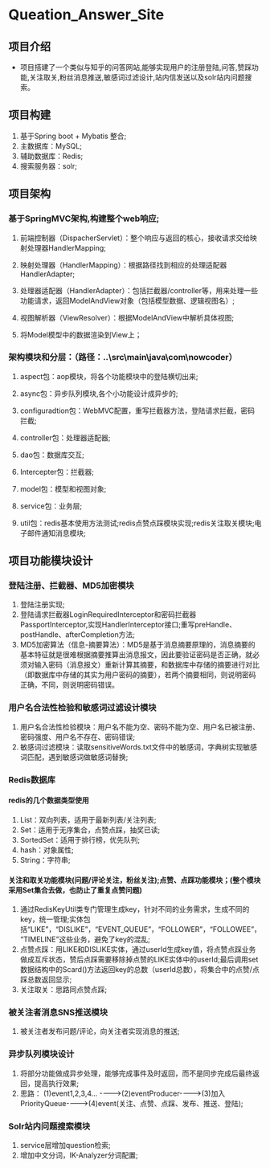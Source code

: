 # Queation_Answer_Site


## 项目介绍
* 项目搭建了一个类似与知乎的问答网站,能够实现用户的注册登陆,问答,赞踩功能,关注取关,粉丝消息推送,敏感词过滤设计,站内信发送以及solr站内问题搜索。


## 项目构建
1.  基于Spring boot + Mybatis 整合;
2.  主数据库：MySQL;
3.  辅助数据库：Redis;
4.  搜索服务器：solr;


## 项目架构

### 基于SpringMVC架构,构建整个web响应;

1.  前端控制器（DispacherServlet）：整个响应与返回的核心，接收请求交给映射处理器HandlerMapping;

2.  映射处理器（HandlerMapping）：根据路径找到相应的处理适配器HandlerAdapter;

3.  处理器适配器（HandlerAdapter）：包括拦截器/controller等，用来处理一些功能请求，返回ModelAndView对象（包括模型数据、逻辑视图名）;

4.  视图解析器（ViewResolver）：根据ModelAndView中解析具体视图;

5.  将Model模型中的数据渲染到View上；


### 架构模块和分层：（路径：..\src\main\java\com\nowcoder）

1.  aspect包：aop模块，将各个功能模块中的登陆横切出来;

2.  async包：异步队列模块,各个小功能设计成异步的;

3.  configuradtion包：WebMVC配置，重写拦截器方法，登陆请求拦截，密码拦截;

4.  controller包：处理器适配器;

5.  dao包：数据库交互;

6.  Intercepter包：拦截器;

7.  model包：模型和视图对象;

8.  service包：业务层;

9.  util包：redis基本使用方法测试;redis点赞点踩模块实现;redis关注取关模块;电子邮件通知消息模块;

## 项目功能模块设计


### 登陆注册、拦截器、MD5加密模块

1.  登陆注册实现;
2.  登陆请求拦截器LoginRequiredInterceptor和密码拦截器PassportInterceptor,实现HandlerInterceptor接口;重写preHandle、postHandle、afterCompletion方法;
3.  MD5加密算法（信息-摘要算法）：MD5是基于消息摘要原理的，消息摘要的基本特征就是很难根据摘要推算出消息报文，因此要验证密码是否正确，就必须对输入密码（消息报文）重新计算其摘要，和数据库中存储的摘要进行对比（即数据库中存储的其实为用户密码的摘要），若两个摘要相同，则说明密码正确，不同，则说明密码错误。

### 用户名合法性检验和敏感词过滤设计模块
1.  用户名合法性检验模块：用户名不能为空、密码不能为空、用户名已被注册、密码强度、用户名不存在、密码错误;
2.  敏感词过滤模块：读取sensitiveWords.txt文件中的敏感词，字典树实现敏感词匹配，遇到敏感词做敏感词替换;

### Redis数据库
####  redis的几个数据类型使用
1.  List：双向列表，适用于最新列表/关注列表;
2.  Set：适用于无序集合，点赞点踩，抽奖已读;
3.  SortedSet：适用于排行榜，优先队列;
4.  hash：对象属性;
5.  String：字符串;
#### 关注和取关功能模块(问题/评论关注，粉丝关注);点赞、点踩功能模块；(整个模块采用Set集合去做，也防止了重复点赞问题)
1.  通过RedisKeyUtil类专门管理生成key，针对不同的业务需求，生成不同的key，统一管理;实体包括“LIKE”，“DISLIKE”，“EVENT_QUEUE”，“FOLLOWER”，“FOLLOWEE”，“TIMELINE”这些业务，避免了key的混乱;
2.  点赞点踩：用LIKE和DISLIKE实体，通过userId生成key值，将点赞点踩业务做成互斥状态，赞后点踩需要移除掉点赞的LIKE实体中的userId;最后调用set数据结构中的Scard()方法返回key的总数（userId总数），将集合中的点赞/点踩总数返回显示;
3.  关注取关：思路同点赞点踩;
### 被关注者消息SNS推送模块
1.  被关注者发布问题/评论，向关注者实现消息的推送;
### 异步队列模块设计
1.  将部分功能做成异步处理，能够完成事件及时返回，而不是同步完成后最终返回，提高执行效果;
2.  思路：  (1)event1,2,3,4... ---->(2)eventProducer---->(3)加入PriorityQueue---->(4)event(关注、点赞、点踩、发布、推送、登陆);
### Solr站内问题搜索模块
1.  service层增加question检索;
2.  增加中文分词，IK-Analyzer分词配置;
